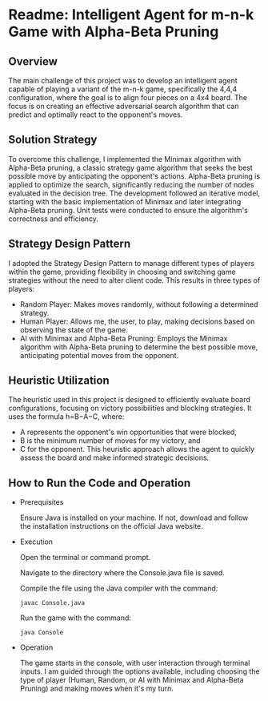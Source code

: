 # Readme: Intelligent Agent for m-n-k Game with Alpha-Beta Pruning
## Overview
The main challenge of this project was to develop an intelligent agent capable of playing a variant of the m-n-k game, specifically the 4,4,4 configuration, where the goal is to align four pieces on a 4x4 board. The focus is on creating an effective adversarial search algorithm that can predict and optimally react to the opponent's moves.

## Solution Strategy
To overcome this challenge, I implemented the Minimax algorithm with Alpha-Beta pruning, a classic strategy game algorithm that seeks the best possible move by anticipating the opponent's actions. Alpha-Beta pruning is applied to optimize the search, significantly reducing the number of nodes evaluated in the decision tree. The development followed an iterative model, starting with the basic implementation of Minimax and later integrating Alpha-Beta pruning. Unit tests were conducted to ensure the algorithm's correctness and efficiency.

## Strategy Design Pattern
I adopted the Strategy Design Pattern to manage different types of players within the game, providing flexibility in choosing and switching game strategies without the need to alter client code. This results in three types of players:

* Random Player: Makes moves randomly, without following a determined strategy.
* Human Player: Allows me, the user, to play, making decisions based on observing the state of the game.
* AI with Minimax and Alpha-Beta Pruning: Employs the Minimax algorithm with Alpha-Beta pruning to determine the best possible move, anticipating potential moves from the opponent.

## Heuristic Utilization
The heuristic used in this project is designed to efficiently evaluate board configurations, focusing on victory possibilities and blocking strategies. It uses the formula 
h=B−A−C, where: 

* A represents the opponent's win opportunities that were blocked, 
* B is the minimum number of moves for my victory, and 
* C for the opponent. This heuristic approach allows the agent to quickly assess the board and make informed strategic decisions.

## How to Run the Code and Operation
  * Prerequisites
    
    Ensure Java is installed on your machine. If not, download and follow the installation instructions on the official Java website.
  * Execution
    
    Open the terminal or command prompt.
    
    Navigate to the directory where the Console.java file is saved.
    
    Compile the file using the Java compiler with the command:
    
        javac Console.java
    
    Run the game with the command:
    
        java Console
    
  * Operation

    The game starts in the console, with user interaction through terminal inputs. I am guided through the options available, including choosing the type of player (Human, Random, or AI with Minimax and Alpha-Beta Pruning) and making moves when it's my turn.
